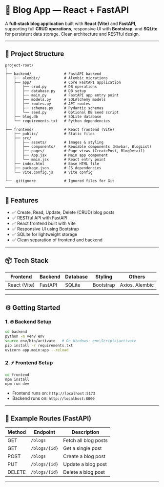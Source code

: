 # 📝 Blog App — React + FastAPI

A **full-stack blog application** built with **React (Vite)** and **FastAPI**, supporting full **CRUD operations**, responsive UI with **Bootstrap**, and **SQLite** for persistent data storage. Clean architecture and RESTful design.

---

## 📁 Project Structure

```
project-root/
│
├── backend/               # FastAPI backend
│   ├── alembic/           # Alembic migrations
│   ├── app/               # Core FastAPI application
│   │   ├── crud.py        # DB operations
│   │   ├── database.py    # DB setup
│   │   ├── main.py        # FastAPI app entry point
│   │   ├── models.py      # SQLAlchemy models
│   │   ├── routes.py      # API routes
│   │   ├── schemas.py     # Pydantic schemas
│   │   └── seed.py        # Optional DB seed script
│   ├── blog.db            # SQLite database
│   └── requirements.txt   # Python dependencies
│
├── frontend/              # React frontend (Vite)
│   ├── public/            # Static files
│   ├── src/
│   │   ├── assets/        # Images & styling
│   │   ├── components/    # Reusable components (Navbar, BlogList)
│   │   ├── pages/         # Page views (CreatePost, BlogDetail)
│   │   ├── App.jsx        # Main app component
│   │   └── main.jsx       # React entry point
│   ├── index.html         # Base HTML file
│   ├── package.json       # JS dependencies
│   └── vite.config.js     # Vite config
│
└── .gitignore             # Ignored files for Git
```

---

## 🚀 Features

- ✅ Create, Read, Update, Delete (CRUD) blog posts
- ✅ RESTful API with FastAPI
- ✅ React frontend built with Vite
- ✅ Responsive UI using Bootstrap
- ✅ SQLite for lightweight storage
- ✅ Clean separation of frontend and backend

---

## 📦 Tech Stack

| Frontend       | Backend       | Database | Styling   | Others       |
|----------------|----------------|----------|-----------|--------------|
| React (Vite)   | FastAPI        | SQLite   | Bootstrap | Axios, Alembic |

---

## ⚙️ Getting Started

### 1. 🔥 Backend Setup

```bash
cd backend
python -m venv env
source env/bin/activate   # On Windows: env\Scripts\activate
pip install -r requirements.txt
uvicorn app.main:app --reload
```

### 2. ⚡ Frontend Setup

```bash
cd frontend
npm install
npm run dev
```

- Frontend runs on: `http://localhost:5173`
- Backend runs on: `http://localhost:8000`

---

## 🧪 Example Routes (FastAPI)

| Method | Endpoint         | Description            |
|--------|------------------|------------------------|
| GET    | `/blogs`         | Fetch all blog posts   |
| GET    | `/blogs/{id}`    | Get a single post      |
| POST   | `/blogs`         | Create a blog post     |
| PUT    | `/blogs/{id}`    | Update a blog post     |
| DELETE | `/blogs/{id}`    | Delete a blog post     |

---
